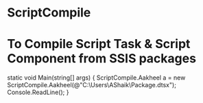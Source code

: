 # ScriptCompile
# To Compile Script Task &amp; Script Component  from SSIS packages
static void Main(string[] args)
{
 ScriptCompile.Aakheel a = new ScriptCompile.Aakheel(@"C:\Users\AShaik\Package.dtsx");
 Console.ReadLine();
}

